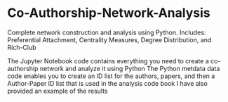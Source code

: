 # Co-Authorship-Network-Analysis
Complete network construction and analysis using Python. Includes: Preferential Attachment, Centrality Measures, Degree Distribution, and Rich-Club

The Jupyter Notebook code contains everything you need to create a co-authorship network and analyze it using Python
The Python metdata data code enables you to create an ID list for the authors, papers, and then a Author-Paper ID list that is used in the analysis code book
I have also provided an example of the results
